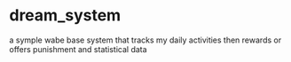 # dream_system
a symple wabe base system that tracks my daily activities then rewards or offers punishment and statistical data
